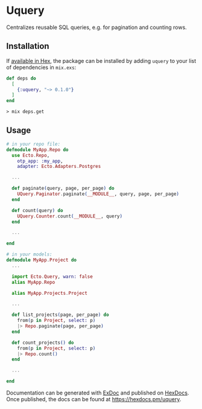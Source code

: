 # Uquery

Centralizes reusable SQL queries, e.g. for pagination and counting rows.

## Installation

If [available in Hex](https://hex.pm/docs/publish), the package can be installed
by adding `uquery` to your list of dependencies in `mix.exs`:

```elixir
def deps do
  [
    {:uquery, "~> 0.1.0"}
  ]
end
```

```
> mix deps.get
```


## Usage
```elixir
# in your repo file:
defmodule MyApp.Repo do
  use Ecto.Repo,
    otp_app: :my_app,
    adapter: Ecto.Adapters.Postgres

  ...

  def paginate(query, page, per_page) do
    UQuery.Paginator.paginate(__MODULE__, query, page, per_page)
  end

  def count(query) do
    UQuery.Counter.count(__MODULE__, query)
  end

  ...

end

# in your models:
defmodule MyApp.Project do
  ...

  import Ecto.Query, warn: false
  alias MyApp.Repo

  alias MyApp.Projects.Project

  ...

  def list_projects(page, per_page) do
    from(p in Project, select: p)
    |> Repo.paginate(page, per_page)
  end

  def count_projects() do
    from(p in Project, select: p)
    |> Repo.count()
  end

  ...

end

```

Documentation can be generated with [ExDoc](https://github.com/elixir-lang/ex_doc)
and published on [HexDocs](https://hexdocs.pm). Once published, the docs can
be found at <https://hexdocs.pm/uquery>.

